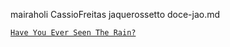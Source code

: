 mairaholi
CassioFreitas
jaquerossetto
doce-jao.md

[`Have You Ever Seen The Rain?`](./haveyoueverseentherain-creedenceclearwaterrevival.md)

